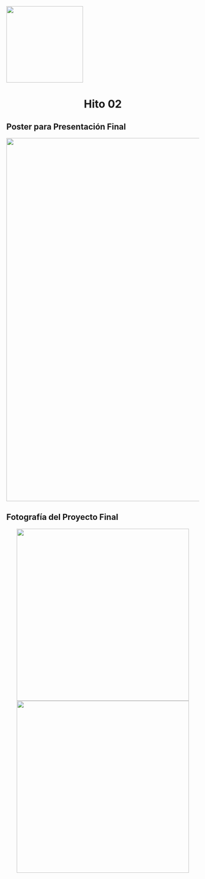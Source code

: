 <p align="left">
  <img src="https://github.com/user-attachments/assets/2cae9b13-d1de-4a5a-a827-643818c98091" width="200">
  <h1 align="center">Hito 02</h1>
</p>

## Poster para Presentación Final

<p align="center">
  <img src="https://github.com/Paradoxeado/prototypeProject/blob/main/Im%C3%A1genes/H02Imagen01.png" width="950" style="margin: auto;">
</p>

## Fotografía del Proyecto Final

<p align="center">
  <img src="https://github.com/Paradoxeado/prototypeProject/blob/main/Im%C3%A1genes/H02Imagen02.jpg" width="450" style="margin: auto;">
  <img src="https://github.com/Paradoxeado/prototypeProject/blob/main/Im%C3%A1genes/H02Imagen03.jpg" width="450" style="margin: auto;">
</p>
